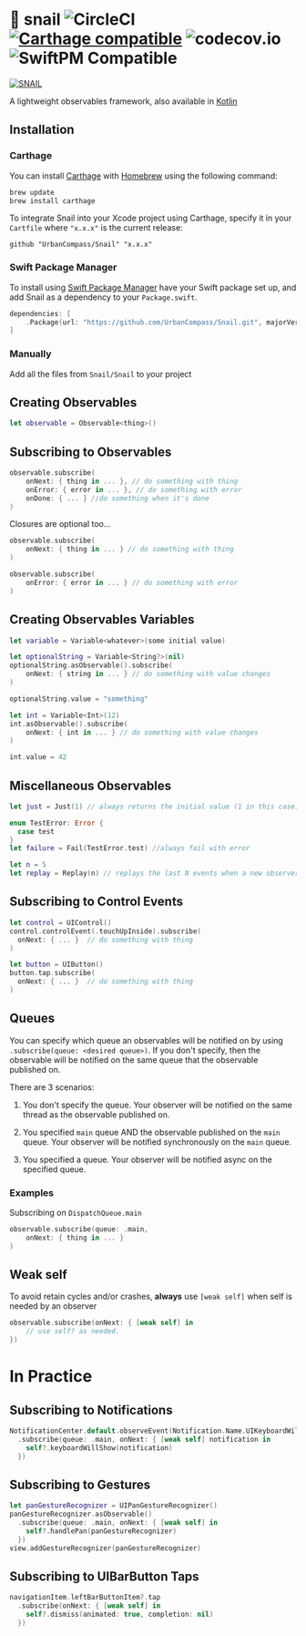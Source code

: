 # 🐌 snail ![CircleCI](https://circleci.com/gh/UrbanCompass/Snail/tree/master.svg?style=shield&circle-token=02af7805c3430ec7945e0895b2108b4d9b348e85) [![Carthage compatible](https://img.shields.io/badge/Carthage-compatible-4BC51D.svg?style=flat)](https://github.com/Carthage/Carthage) ![codecov.io](https://codecov.io/gh/UrbanCompass/snail/branch/master/graphs/badge.svg) ![SwiftPM Compatible](https://img.shields.io/badge/SwiftPM-Compatible-brightgreen.svg)

[![SNAIL](https://img.youtube.com/vi/u4QAnCFd4iw/0.jpg)](https://www.youtube.com/watch?v=u4QAnCFd4iw)

A lightweight observables framework, also available in [Kotlin](https://github.com/UrbanCompass/Snail-Kotlin)

## Installation

### Carthage

You can install [Carthage](https://github.com/Carthage/Carthage) with [Homebrew](http://brew.sh/) using the following command:

```bash
brew update
brew install carthage
```
To integrate Snail into your Xcode project using Carthage, specify it in your `Cartfile` where `"x.x.x"` is the current release:

```ogdl
github "UrbanCompass/Snail" "x.x.x"
```

### Swift Package Manager

To install using [Swift Package Manager](https://swift.org/package-manager/) have your Swift package set up, and add Snail as a dependency to your `Package.swift`.

```swift
dependencies: [
    .Package(url: "https://github.com/UrbanCompass/Snail.git", majorVersion: 0)
]
```

### Manually
Add all the files from `Snail/Snail` to your project

## Creating Observables

```swift
let observable = Observable<thing>()
```

## Subscribing to Observables

```swift
observable.subscribe(
    onNext: { thing in ... }, // do something with thing
    onError: { error in ... }, // do something with error
    onDone: { ... } //do something when it's done
)
```

Closures are optional too...

```swift
observable.subscribe(
    onNext: { thing in ... } // do something with thing
)
```

```swift
observable.subscribe(
    onError: { error in ... } // do something with error
)
```

## Creating Observables Variables

```swift
let variable = Variable<whatever>(some initial value)
```

```swift
let optionalString = Variable<String?>(nil)
optionalString.asObservable().subscribe(
    onNext: { string in ... } // do something with value changes
)

optionalString.value = "something"
```

```swift
let int = Variable<Int>(12)
int.asObservable().subscribe(
    onNext: { int in ... } // do something with value changes
)

int.value = 42
```

## Miscellaneous Observables

```swift
let just = Just(1) // always returns the initial value (1 in this case)

enum TestError: Error {
  case test
}
let failure = Fail(TestError.test) //always fail with error

let n = 5
let replay = Replay(n) // replays the last N events when a new observer subscribes
```

## Subscribing to Control Events

```swift
let control = UIControl()
control.controlEvent(.touchUpInside).subscribe(
  onNext: { ... }  // do something with thing
)

let button = UIButton()
button.tap.subscribe(
  onNext: { ... }  // do something with thing
)
```

## Queues

You can specify which queue an observables will be notified on by using `.subscribe(queue: <desired queue>)`. If you don't specify, then the observable will be notified on the same queue that the observable published on.

There are 3 scenarios:

1. You don't specify the queue. Your observer will be notified on the same thread as the observable published on.

2. You specified `main` queue AND the observable published on the `main` queue. Your observer will be notified synchronously on the `main` queue.

3. You specified a queue. Your observer will be notified async on the specified queue.

### Examples

Subscribing on `DispatchQueue.main`

```swift
observable.subscribe(queue: .main,
    onNext: { thing in ... }
)
```

## Weak self

To avoid retain cycles and/or crashes, __always__ use `[weak self]` when self is needed by an observer

```swift
observable.subscribe(onNext: { [weak self] in
    // use self? as needed.
})
```

# In Practice

## Subscribing to Notifications

```swift
NotificationCenter.default.observeEvent(Notification.Name.UIKeyboardWillShow)
  .subscribe(queue: .main, onNext: { [weak self] notification in
    self?.keyboardWillShow(notification)
  })
```

## Subscribing to Gestures

```swift
let panGestureRecognizer = UIPanGestureRecognizer()
panGestureRecognizer.asObservable()
  .subscribe(queue: .main, onNext: { [weak self] in
    self?.handlePan(panGestureRecognizer)
  })
view.addGestureRecognizer(panGestureRecognizer)
```

## Subscribing to UIBarButton Taps

```swift
navigationItem.leftBarButtonItem?.tap
  .subscribe(onNext: { [weak self] in
    self?.dismiss(animated: true, completion: nil)
  })
```
